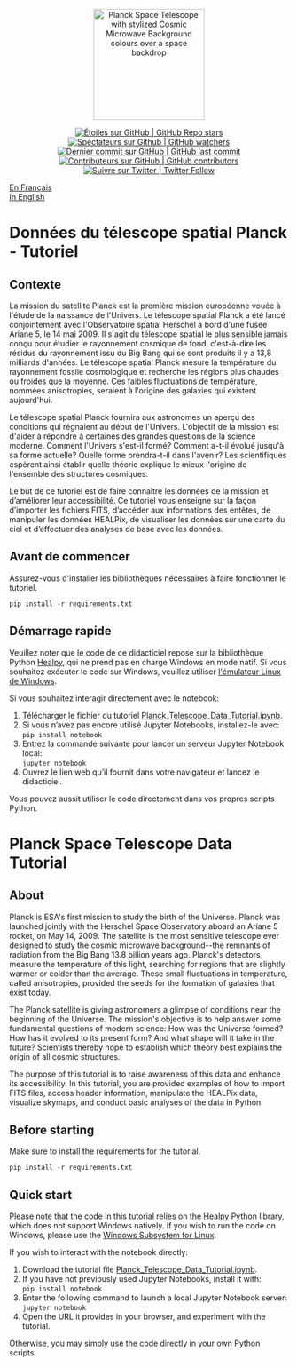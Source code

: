 <p align="center">
    <a href="https://www.asc-csa.gc.ca/eng/satellites/planck/">
        <img alt="Planck Space Telescope with stylized Cosmic Microwave Background colours over a space backdrop" src="https://www.asc-csa.gc.ca/images/satellites/planck/planck-animation.jpg" height="200">
    </a>
</p>

<p align="center">
 <a href="#stars">
  <img alt="Étoiles sur GitHub | GitHub Repo stars" src="https://img.shields.io/github/stars/asc-csa/Planck-Telescope-Data-Tutorial">
 </a>
 <a href="#watchers">
  <img alt="Spectateurs sur Github | GitHub watchers" src="https://img.shields.io/github/watchers/asc-csa/Planck-Telescope-Data-Tutorial">
 </a>
 <a href="https://github.com/asc-csa/Planck-Telescope-Data-Tutorial/tree/main/commits/main">
  <img alt="Dernier commit sur GitHub | GitHub last commit" src="https://img.shields.io/github/last-commit/asc-csa/Planck-Telescope-Data-Tutorial">
 </a>
 <a href="https://github.com/asc-csa/Planck-Telescope-Data-Tutorial/tree/main/graphs/contributors">
  <img alt="Contributeurs sur GitHub | GitHub contributors" src="https://img.shields.io/github/contributors/asc-csa/Planck-Telescope-Data-Tutorial">
 </a>
 <a href="https://twitter.com/intent/follow?screen_name=csa_asc">
  <img alt="Suivre sur Twitter | Twitter Follow" src="https://img.shields.io/twitter/follow/csa_asc?style=social">
 </a>
</p>

[En Français](#Donnees-télescope-spatial-Planck-Tutoriel)  
[In English](#Planck-Space-Telescope-Data-Tutorial)    

# Données du télescope spatial Planck - Tutoriel

## Contexte
La mission du satellite Planck est la première mission européenne vouée à l'étude de la naissance de l'Univers. Le télescope spatial Planck a été lancé conjointement avec l'Observatoire spatial Herschel à bord d'une fusée Ariane 5, le 14 mai 2009. Il s'agit du télescope spatial le plus sensible jamais conçu pour étudier le rayonnement cosmique de fond, c'est-à-dire les résidus du rayonnement issu du Big Bang qui se sont produits il y a 13,8 milliards d'années. Le télescope spatial Planck mesure la température du rayonnement fossile cosmologique et recherche les régions plus chaudes ou froides que la moyenne. Ces faibles fluctuations de température, nommées anisotropies, seraient à l'origine des galaxies qui existent aujourd'hui.

Le télescope spatial Planck fournira aux astronomes un aperçu des conditions qui régnaient au début de l'Univers. L'objectif de la mission est d'aider à répondre à certaines des grandes questions de la science moderne. Comment l'Univers s'est-il formé? Comment a-t-il évolué jusqu'à sa forme actuelle? Quelle forme prendra-t-il dans l'avenir? Les scientifiques espèrent ainsi établir quelle théorie explique le mieux l'origine de l'ensemble des structures cosmiques.

Le but de ce tutoriel est de faire connaître les données de la mission et d’améliorer leur accessibilité. Ce tutoriel vous enseigne sur la façon d’importer les fichiers FITS, d’accéder aux informations des entêtes, de manipuler les données HEALPix, de visualiser les données sur une carte du ciel et d’effectuer des analyses de base avec les données.

## Avant de commencer

Assurez-vous d'installer les bibliothèques nécessaires à faire fonctionner le tutoriel.

```
pip install -r requirements.txt
```

## Démarrage rapide

Veuillez noter que le code de ce didacticiel repose sur la bibliothèque Python [Healpy](https://healpy.readthedocs.io/en/latest/index.html), qui ne prend pas en charge Windows en mode natif. Si vous souhaitez exécuter le code sur Windows, veuillez utiliser [l'émulateur Linux de Windows](https://learn.microsoft.com/en-us/windows/wsl/install).

Si vous souhaitez interagir directement avec le notebook:

1. Télécharger le fichier du tutoriel [Planck_Telescope_Data_Tutorial.ipynb](https://github.com/asc-csa/Planck-Telescope-Data-Tutorial/blob/main/Planck_Telescope_Data_Tutorial.ipynb).
2. Si vous n’avez pas encore utilisé Jupyter Notebooks, installez-le avec:<br>
``` pip install notebook ```
3. Entrez la commande suivante pour lancer un serveur Jupyter Notebook local:<br>
``` jupyter notebook ```
4. Ouvrez le lien web qu’il fournit dans votre navigateur et lancez le didacticiel.

Vous pouvez aussit utiliser le code directement dans vos propres scripts Python.

# Planck Space Telescope Data Tutorial

## About
Planck is ESA's first mission to study the birth of the Universe. Planck was launched jointly with the Herschel Space Observatory aboard an Ariane 5 rocket, on May 14, 2009. The satellite is the most sensitive telescope ever designed to study the cosmic microwave background--the remnants of radiation from the Big Bang 13.8 billion years ago. Planck's detectors measure the temperature of this light, searching for regions that are slightly warmer or colder than the average. These small fluctuations in temperature, called anisotropies, provided the seeds for the formation of galaxies that exist today.

The Planck satellite is giving astronomers a glimpse of conditions near the beginning of the Universe. The mission's objective is to help answer some fundamental questions of modern science: How was the Universe formed? How has it evolved to its present form? And what shape will it take in the future? Scientists thereby hope to establish which theory best explains the origin of all cosmic structures.

The purpose of this tutorial is to raise awareness of this data and enhance its accessibility. In this tutorial, you are provided examples of how to import FITS files, access header information, manipulate the HEALPix data, visualize skymaps, and conduct basic analyses of the data in Python. 

## Before starting

Make sure to install the requirements for the tutorial.

```
pip install -r requirements.txt
```

## Quick start
Please note that the code in this tutorial relies on the [Healpy](https://healpy.readthedocs.io/en/latest/index.html) Python library, which does not support Windows natively. If you wish to run the code on Windows, please use the [Windows Subsystem for Linux](https://learn.microsoft.com/en-us/windows/wsl/install).

If you wish to interact with the notebook directly:

1. Download the tutorial file [Planck_Telescope_Data_Tutorial.ipynb](https://github.com/asc-csa/Planck-Telescope-Data-Tutorial/blob/main/Planck_Telescope_Data_Tutorial.ipynb).
2. If you have not previously used Jupyter Notebooks, install it with:<br>
``` pip install notebook ```
3. Enter the following command to launch a local Jupyter Notebook server:<br>
``` jupyter notebook ```
4. Open the URL it provides in your browser, and experiment with the tutorial.

Otherwise, you may simply use the code directly in your own Python scripts.
